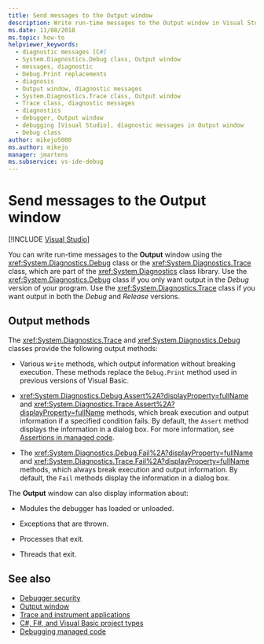 ```yaml
---
title: Send messages to the Output window
description: Write run-time messages to the Output window in Visual Studio using the Debug class or the Trace class, which are part of the System.Diagnostics class library.
ms.date: 11/08/2018
ms.topic: how-to
helpviewer_keywords: 
  - diagnostic messages [C#]
  - System.Diagnostics.Debug class, Output window
  - messages, diagnostic
  - Debug.Print replacements
  - diagnosis
  - Output window, diagnostic messages
  - System.Diagnostics.Trace class, Output window
  - Trace class, diagnostic messages
  - diagnostics
  - debugger, Output window
  - debugging [Visual Studio], diagnostic messages in Output window
  - Debug class
author: mikejo5000
ms.author: mikejo
manager: jmartens
ms.subservice: vs-ide-debug
---
```

# Send messages to the Output window

 [!INCLUDE [Visual Studio](~/includes/applies-to-version/vs-windows-only.md)]

You can write run-time messages to the **Output** window using the <xref:System.Diagnostics.Debug> class or the <xref:System.Diagnostics.Trace> class, which are part of the <xref:System.Diagnostics> class library. Use the <xref:System.Diagnostics.Debug> class if you only want output in the *Debug* version of your program. Use the <xref:System.Diagnostics.Trace> class if you want output in both the *Debug* and *Release* versions.

## Output methods
 The <xref:System.Diagnostics.Trace> and <xref:System.Diagnostics.Debug> classes provide the following output methods:

- Various `Write` methods, which output information without breaking execution. These methods replace the `Debug.Print` method used in previous versions of Visual Basic.

- <xref:System.Diagnostics.Debug.Assert%2A?displayProperty=fullName> and <xref:System.Diagnostics.Trace.Assert%2A?displayProperty=fullName> methods, which break execution and output information if a specified condition fails. By default, the `Assert` method displays the information in a dialog box. For more information, see [Assertions in managed code](../debugger/assertions-in-managed-code.md).

- The <xref:System.Diagnostics.Debug.Fail%2A?displayProperty=fullName> and <xref:System.Diagnostics.Trace.Fail%2A?displayProperty=fullName> methods, which always break execution and output information. By default, the `Fail` methods display the information in a dialog box.

The **Output** window can also display information about:

- Modules the debugger has loaded or unloaded.

- Exceptions that are thrown.

- Processes that exit.

- Threads that exit.

## See also
- [Debugger security](../debugger/debugger-security.md)
- [Output window](../ide/reference/output-window.md)
- [Trace and instrument applications](/dotnet/framework/debug-trace-profile/tracing-and-instrumenting-applications)
- [C#, F#, and Visual Basic project types](../debugger/managed-debugging-recommended-property-settings.md)
- [Debugging managed code](../debugger/debugging-managed-code.md)
